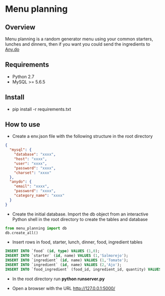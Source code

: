 # Menu planning

## Overview
Menu planning is a random generator menu using your common starters, lunches and dinners, then if you want you could send the ingredients to [Any.do](http://es.any.do/) 

## Requirements
* Python 2.7
* MySQL >= 5.6.5

## Install
* pip install -r requirements.txt

## How to use
* Create a env.json file with the following structure in the root directory

```json
{
  "mysql": {
    "database": "xxxx",
    "host": "xxxx",
    "user": "xxxx",
    "password": "xxxx",
    "charset": "xxxx"
  },
  "anydo": {
    "email": "xxxx",
    "password": "xxxx",
    "category_name": "xxxx"
  }
}
```

* Create the initial database. Import the db object from an interactive Python shell in the root directory to create the tables and database

```python
from menu_planning import db
db.create_all()
```

* Insert rows in food, starter, lunch, dinner, food, ingredient tables

```sql
INSERT INTO `food` (id, type) VALUES (1,0);
INSERT INTO `starter` (id, name) VALUES (1,'Salmorejo');
INSERT INTO `ingredient` (id, name) VALUES (1,'Tomate');
INSERT INTO `ingredient` (id, name) VALUES (2,'Ajo');
INSERT INTO `food_ingredient` (food_id, ingredient_id, quantity) VALUES (1,1,5),(1,2,1);

```

* In the root directory run **python runserver.py**

* Open a browser with the URL http://127.0.0.1:5000/
